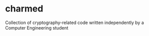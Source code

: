 # charmed
Collection of cryptography-related code written independently by a Computer Engineering student
